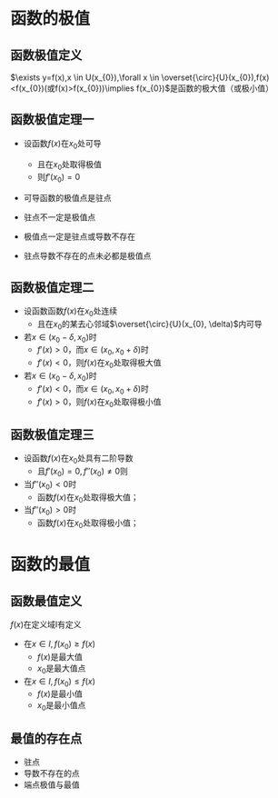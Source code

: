 # 函数的极值

## 函数极值定义

$\exists y=f(x),x \in U(x_{0}),\forall x \in \overset{\circ}{U}(x_{0}),f(x)<f(x_{0})(或f(x)>f(x_{0}))\implies f(x_{0})$是函数的极大值（或极小值）

## 函数极值定理一

- 设函数$f(x)$在$x_{0}$处可导
  - 且在$x_{0}$处取得极值
  - 则$f'(x_{0})=0$

- 可导函数的极值点是驻点
- 驻点不一定是极值点
- 极值点一定是驻点或导数不存在
- 驻点导数不存在的点未必都是极值点

## 函数极值定理二

- 设函数函数$f(x)$在$x_{0}$处连续
  - 且在$x_{0}$的某去心邻域$\overset{\circ}{U}(x_{0}, \delta)$内可导
- 若$x \in (x_{0}-\delta,x_{0})$时
  - $f'(x)>0$，而$x\in(x_{0},x_{0}+\delta)$时
  - $f'(x)<0$，则$f(x)$在$x_{0}$处取得极大值
- 若$x \in (x_{0}-\delta,x_{0})$时
  - $f'(x)<0$，而$x\in(x_{0}, x_{0}+\delta)$时
  - $f'(x)>0$，则$f(x)$在$x_{0}$处取得极小值

## 函数极值定理三

- 设函数$f(x)$在$x_{0}$处具有二阶导数
  - 且$f'(x_{0})=0,f''(x_{0})\neq 0$则
- 当$f''(x_{0})<0$时
  - 函数$f(x)$在$x_{0}$处取得极大值；
- 当$f''(x_{0})>0$时
  - 函数$f(x)$在$x_{0}$处取得极小值；

# 函数的最值

## 函数最值定义

$f(x)$在定义域I有定义

- 在$x \in I,f(x_{0})\geq f(x)$
  - $f(x)$是最大值
  - $x_{0}$是最大值点
- 在$x \in I,f(x_{0})\leq f(x)$
  - $f(x)$是最小值
  - $x_{0}$是最小值点

## 最值的存在点

- 驻点
- 导数不存在的点
- 端点极值与最值
